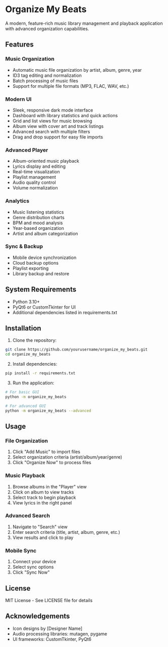 # Organize My Beats

A modern, feature-rich music library management and playback application with advanced organization capabilities.

## Features

### Music Organization

-   Automatic music file organization by artist, album, genre, year
-   ID3 tag editing and normalization
-   Batch processing of music files
-   Support for multiple file formats (MP3, FLAC, WAV, etc.)

### Modern UI

-   Sleek, responsive dark mode interface
-   Dashboard with library statistics and quick actions
-   Grid and list views for music browsing
-   Album view with cover art and track listings
-   Advanced search with multiple filters
-   Drag and drop support for easy file imports

### Advanced Player

-   Album-oriented music playback
-   Lyrics display and editing
-   Real-time visualization
-   Playlist management
-   Audio quality control
-   Volume normalization

### Analytics

-   Music listening statistics
-   Genre distribution charts
-   BPM and mood analysis
-   Year-based organization
-   Artist and album categorization

### Sync & Backup

-   Mobile device synchronization
-   Cloud backup options
-   Playlist exporting
-   Library backup and restore

## System Requirements

-   Python 3.10+
-   PyQt6 or CustomTkinter for UI
-   Additional dependencies listed in requirements.txt

## Installation

1. Clone the repository:

```bash
git clone https://github.com/yourusername/organize_my_beats.git
cd organize_my_beats
```

2. Install dependencies:

```bash
pip install -r requirements.txt
```

3. Run the application:

```bash
# For basic GUI
python -m organize_my_beats

# For advanced GUI
python -m organize_my_beats --advanced
```

## Usage

### File Organization

1. Click "Add Music" to import files
2. Select organization criteria (artist/album/year/genre)
3. Click "Organize Now" to process files

### Music Playback

1. Browse albums in the "Player" view
2. Click on album to view tracks
3. Select track to begin playback
4. View lyrics in the right panel

### Advanced Search

1. Navigate to "Search" view
2. Enter search criteria (title, artist, album, genre, etc.)
3. View results and click to play

### Mobile Sync

1. Connect your device
2. Select sync options
3. Click "Sync Now"

## License

MIT License - See LICENSE file for details

## Acknowledgements

-   Icon designs by [Designer Name]
-   Audio processing libraries: mutagen, pygame
-   UI frameworks: CustomTkinter, PyQt6

